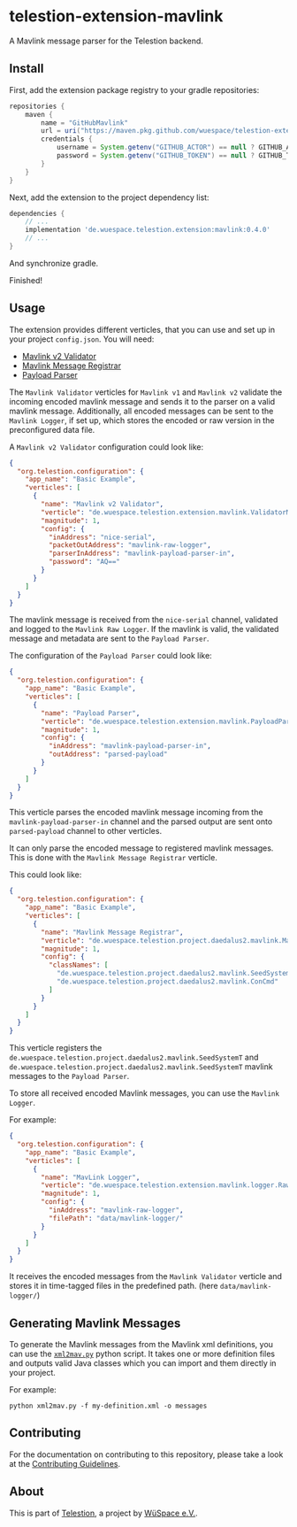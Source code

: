 # telestion-extension-mavlink

A Mavlink message parser for the Telestion backend.

## Install

First, add the extension package registry to your gradle repositories:

```groovy
repositories {
    maven {
        name = "GitHubMavlink"
        url = uri("https://maven.pkg.github.com/wuespace/telestion-extension-mavlink/")
        credentials {
            username = System.getenv("GITHUB_ACTOR") == null ? GITHUB_ACTOR : System.getenv("GITHUB_ACTOR")
            password = System.getenv("GITHUB_TOKEN") == null ? GITHUB_TOKEN : System.getenv("GITHUB_TOKEN")
        }
    }
}
```

Next, add the extension to the project dependency list:

```groovy
dependencies {
    // ...
    implementation 'de.wuespace.telestion.extension:mavlink:0.4.0'
    // ...
}
```

And synchronize gradle.

Finished!

## Usage

The extension provides different verticles, that you can use and set up in your project `config.json`.
You will need:

- [Mavlink v2 Validator](https://wuespace.github.io/telestion-extension-mavlink/de/wuespace/telestion/extension/mavlink/ValidatorMavlink2.html)
- [Mavlink Message Registrar](https://wuespace.github.io/telestion-extension-mavlink/de/wuespace/telestion/extension/mavlink/MavlinkRegistrar.html)
- [Payload Parser](https://wuespace.github.io/telestion-extension-mavlink/de/wuespace/telestion/extension/mavlink/PayloadParser.html)

The `Mavlink Validator` verticles for `Mavlink v1` and `Mavlink v2` validate the incoming encoded mavlink message
and sends it to the parser on a valid mavlink message.
Additionally, all encoded messages can be sent to the `Mavlink Logger`, if set up,
which stores the encoded or raw version in the preconfigured data file.

A `Mavlink v2 Validator` configuration could look like:

```json
{
  "org.telestion.configuration": {
    "app_name": "Basic Example",
    "verticles": [
      {
        "name": "Mavlink v2 Validator",
        "verticle": "de.wuespace.telestion.extension.mavlink.ValidatorMavlink2",
        "magnitude": 1,
        "config": {
          "inAddress": "nice-serial",
          "packetOutAddress": "mavlink-raw-logger",
          "parserInAddress": "mavlink-payload-parser-in",
          "password": "AQ=="
        }
      }
    ]
  }
}
```

The mavlink message is received from the `nice-serial` channel, validated
and logged to the `Mavlink Raw Logger`.
If the mavlink is valid, the validated message and metadata are sent to the `Payload Parser`.

The configuration of the `Payload Parser` could look like:

```json
{
  "org.telestion.configuration": {
    "app_name": "Basic Example",
    "verticles": [
      {
        "name": "Payload Parser",
        "verticle": "de.wuespace.telestion.extension.mavlink.PayloadParser",
        "magnitude": 1,
        "config": {
          "inAddress": "mavlink-payload-parser-in",
          "outAddress": "parsed-payload"
        }
      }
    ]
  }
}
```

This verticle parses the encoded mavlink message incoming from the `mavlink-payload-parser-in` channel
and the parsed output are sent onto `parsed-payload` channel to other verticles.

It can only parse the encoded message to registered mavlink messages.
This is done with the `Mavlink Message Registrar` verticle.

This could look like:

```json
{
  "org.telestion.configuration": {
    "app_name": "Basic Example",
    "verticles": [
      {
        "name": "Mavlink Message Registrar",
        "verticle": "de.wuespace.telestion.project.daedalus2.mavlink.MavlinkRegistrar",
        "magnitude": 1,
        "config": {
          "classNames": [
            "de.wuespace.telestion.project.daedalus2.mavlink.SeedSystemT",
            "de.wuespace.telestion.project.daedalus2.mavlink.ConCmd"
          ]
        }
      }
    ]
  }
}
```

This verticle registers the `de.wuespace.telestion.project.daedalus2.mavlink.SeedSystemT` and
`de.wuespace.telestion.project.daedalus2.mavlink.SeedSystemT` mavlink messages to the `Payload Parser`.

To store all received encoded Mavlink messages, you can use the `Mavlink Logger`.

For example:

```json
{
  "org.telestion.configuration": {
    "app_name": "Basic Example",
    "verticles": [
      {
        "name": "MavLink Logger",
        "verticle": "de.wuespace.telestion.extension.mavlink.logger.RawLogger",
        "magnitude": 1,
        "config": {
          "inAddress": "mavlink-raw-logger",
          "filePath": "data/mavlink-logger/"
        }
      }
    ]
  }
}
```

It receives the encoded messages from the `Mavlink Validator` verticle
and stores it in time-tagged files in the predefined path. (here `data/mavlink-logger/`)

## Generating Mavlink Messages

To generate the Mavlink messages from the Mavlink xml definitions,
you can use the [`xml2mav.py`](scripts/xml2mav.py) python script.
It takes one or more definition files and outputs valid Java classes
which you can import and them directly in your project.

For example:

```shell
python xml2mav.py -f my-definition.xml -o messages
```

## Contributing

For the documentation on contributing to this repository,
please take a look at the [Contributing Guidelines](./CONTRIBUTING.md).

## About

This is part of [Telestion](https://telestion.wuespace.de/), a project by [WüSpace e.V.](https://www.wuespace.de/).
